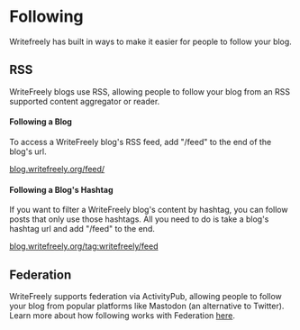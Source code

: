 # Following

Writefreely has built in ways to make it easier for people to follow your blog.

## RSS

WriteFreely blogs use RSS, allowing people to follow your blog from an RSS supported content aggregator or reader.

#### Following a Blog

To access a WriteFreely blog's RSS feed, add "/feed" to the end of the blog's url.

[blog.writefreely.org/feed/](https://blog.writefreely.org/feed/)

#### Following a Blog's Hashtag

If you want to filter a WriteFreely blog's content by hashtag, you can follow posts that only use those hashtags. All you need to do is take a blog's hashtag url and add "/feed" to the end.

[blog.writefreely.org/tag:writefreely/feed](https://blog.writefreely.org/tag:writefreely/feed/)

## Federation

WriteFreely supports federation via ActivityPub, allowing people to follow your blog from popular platforms like Mastodon (an alternative to Twitter). Learn more about how following works with Federation [here](https://writefreely.org/docs/latest/writer/federation).
